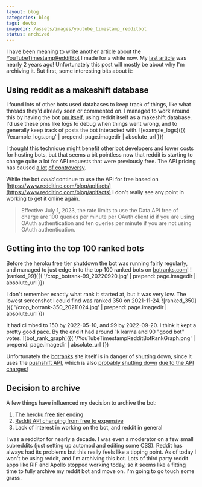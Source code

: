 ```yaml
---
layout: blog
categories: blog
tags: devto
imagedir: /assets/images/youtube_timestamp_redditbot
status: archived
---
```


I have been meaning to write another article about the [YouTubeTimestampRedditBot](https://github.com/ConorSheehan1/YouTubeTimestampRedditBot) I made for a while now. My [last article]({{site.url}}/personal/2021/09/16/youtube-timestamp-reddit-bot.html) was nearly 2 years ago!
Unfortunately this post will mostly be about why I'm archiving it. But first, some interesting bits about it:

## Using reddit as a makeshift database
I found lots of other bots used databases to keep track of things, like what threads they'd already seen or commented on. I managed to work around this by having the bot [pm itself](https://github.com/ConorSheehan1/YouTubeTimestampRedditBot/blob/e51b976e2c772dcfcea622217b074030c82c2b8a/src/bot.py#L93), using reddit itself as a makeshift database. I'd use these pms like logs to debug when things went wrong, and to generally keep track of posts the bot interacted with.
![example_logs]({{ '/example_logs.png' | prepend: page.imagedir | absolute_url  }})

I thought this technique might benefit other bot developers and lower costs for hosting bots, but that seems a bit pointless now that reddit is starting to charge quite a lot for API requests that were previously free. The API pricing has caused [a lot](https://www.reddit.com/r/redditisfun/comments/144gmfq/rif_will_shut_down_on_june_30_2023_in_response_to/) [of controversy](https://www.reddit.com/r/apolloapp/comments/13ws4w3/had_a_call_with_reddit_to_discuss_pricing_bad/).

While the bot _could_ continue to use the API for free based on [https://www.redditinc.com/blog/apifacts](https://www.redditinc.com/blog/apifacts) I don't really see any point in working to get it online again.
> Effective July 1, 2023, the rate limits to use the Data API free of charge are 100 queries per minute per OAuth client id if you are using OAuth authentication and ten queries per minute if you are not using OAuth authentication. 

## Getting into the top 100 ranked bots
Before the heroku free tier shutdown the bot was running fairly regularly, and managed to just edge in to the top 100 ranked bots on [botranks.com](https://botranks.com/?bot=YouTubeTimestampBot)!
![ranked_99]({{ '/crop_botrank-99_20220920.jpg' | prepend: page.imagedir | absolute_url  }})

I don't remember exactly what rank it started at, but it was very low. The lowest screenshot I could find was ranked 350 on 2021-11-24.
![ranked_350]({{ '/crop_botrank-350_20211024.jpg' | prepend: page.imagedir | absolute_url  }})

It had climbed to 150 by 2022-05-10, and 99 by 2022-09-20. I think it kept a pretty good pace. By the end it had around 1k karma and 90 "good bot" votes.
![bot_rank_graph]({{ '/YouTubeTimestampRedditBotRankGraph.png' | prepend: page.imagedir | absolute_url  }})

Unfortunately the [botranks](ttps://botranks.com) site itself is in danger of shutting down, since it uses the [pushshift API](https://pushshift.io/), which is also [probably shutting down](https://www.reddit.com/r/modnews/comments/134tjpe/reddit_data_api_update_changes_to_pushshift_access/) [due to the API charges!](https://www.reddit.com/r/pushshift/comments/13mhuzq/api_has_been_taken_down/)


## Decision to archive
A few things have influenced my decision to archive the bot:
1. [The heroku free tier ending](https://blog.heroku.com/next-chapter)
2. [Reddit API changing from free to expensive](https://www.cnbc.com/2023/06/16/reddit-in-crisis-as-prominent-moderators-protest-api-price-increase.html)
3. Lack of interest in working on the bot, and reddit in general

I was  a redditor for nearly a decade. I was even a moderator on a few small subreddits (just setting up automod and editing some CSS). Reddit has always had its problems but this really feels like a tipping point. As of today I won't be using reddit, and I'm archiving this bot. Lots of third party reddit apps like RIF and Apollo stopped working today, so it seems like a fitting time to fully archive my reddit bot and move on. I'm going to go touch some grass.